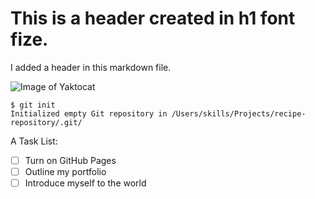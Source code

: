 # This is a header created in h1 font fize. 


I added a header in this markdown file.

![Image of Yaktocat](https://octodex.github.com/images/yaktocat.png)



```
$ git init
Initialized empty Git repository in /Users/skills/Projects/recipe-repository/.git/
```



A Task List:
- [ ] Turn on GitHub Pages
- [ ] Outline my portfolio
- [ ] Introduce myself to the world
